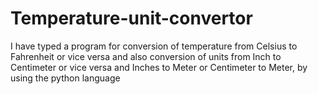 # Temperature-unit-convertor
I have typed a program for conversion of temperature from Celsius to Fahrenheit or vice versa and also conversion of units from Inch to Centimeter or vice versa and Inches to Meter or Centimeter to Meter, by using the python language   
